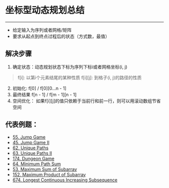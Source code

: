 # 坐标型动态规划总结
--- 
- 给定输入为序列或者网格/矩阵
- 要求从起点到终点过程后的状态（方式数，最值）
    
## 解决步骤 

1. 确定状态：动态规划状态下标为序列下标i或者网格坐标(i, j)
> f[i]: 以第i个元素结尾的某种性质
> f[i][j]: 到格子(i, j)的路径的性质
2. 初始化: f[0] / f[0][0...n - 1]
3. 最终结果 f[n - 1] / f[m - 1][n - 1]
4. 空间优化： 如果f[i][j]的值只依赖于当前行和前一行，则可以用滚动数组节省空间

## 代表例题：
* [55. Jump Game](jump-game.md)
* [45. Jump Game II](jump-game-ii.md)
* [62. Unique Paths](unique-paths.md)
* [63. Unique Paths II](unique-paths-ii.md)
* [174. Dungeon Game](dungeon-game.md)
* [64. Minimum Path Sum](minimum-path-sum.md)
* [53. Maximum Sum of Subarray](maximum-subarray.md)
* [152. Maximum Product of Subarray](maximum-product-subarray.md)
* [674. Longest Continuous Increasing Subsequence](longest-continuous-increasing-subsequence.md)
